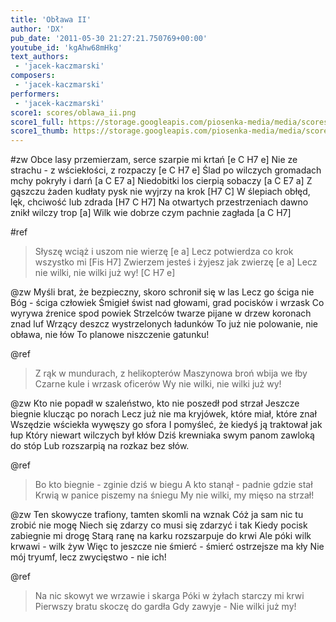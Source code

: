 ```yaml
---
title: 'Obława II'
author: 'DX'
pub_date: '2011-05-30 21:27:21.750769+00:00'
youtube_id: 'kgAhw68mHkg'
text_authors:
 - 'jacek-kaczmarski'
composers:
 - 'jacek-kaczmarski'
performers:
 - 'jacek-kaczmarski'
score1: scores/oblawa_ii.png
score1_full: https://storage.googleapis.com/piosenka-media/media/scores/oblawa_ii.png
score1_thumb: https://storage.googleapis.com/piosenka-media/media/scores/oblawa_ii.png.180x0_q85_upscale.jpg
---
```


#zw
Obce lasy przemierzam, serce szarpie mi krtań [e C H7 e]
Nie ze strachu - z wściekłości, z rozpaczy [e C H7 e]
Ślad po wilczych gromadach mchy pokryły i darń [a C E7 a]
Niedobitki los cierpią sobaczy [a C E7 a]
Z gąszczu żaden kudłaty pysk nie wyjrzy na krok [H7 C]
W ślepiach obłęd, lęk, chciwość lub zdrada [H7 C H7]
Na otwartych przestrzeniach dawno znikł wilczy trop [a]
Wilk wie dobrze czym pachnie zagłada [a C H7]

#ref
>Słyszę wciąż i uszom nie wierzę [e a]
>Lecz potwierdza co krok wszystko mi [Fis H7]
>Zwierzem jesteś i żyjesz jak zwierzę [e a]
>Lecz nie wilki, nie wilki już wy! [C H7 e]

@zw
Myśli brat, że bezpieczny, skoro schronił się w las
Lecz go ściga nie Bóg - ściga człowiek
Śmigieł świst nad głowami, grad pocisków i wrzask
Co wyrywa źrenice spod powiek
Strzelców twarze pijane w drzew koronach znad luf
Wrzący deszcz wystrzelonych ładunków
To już nie polowanie, nie obława, nie łów
To planowe niszczenie gatunku!

@ref
>Z rąk w mundurach, z helikopterów
>Maszynowa broń wbija we łby
>Czarne kule i wrzask oficerów
>Wy nie wilki, nie wilki już wy!

@zw
Kto nie popadł w szaleństwo, kto nie poszedł pod strzał
Jeszcze biegnie klucząc po norach
Lecz już nie ma kryjówek, które miał, które znał
Wszędzie wściekła wywęszy go sfora
I pomyśleć, że kiedyś ją traktował jak łup
Który niewart wilczych był kłów
Dziś krewniaka swym panom zawloką do stóp
Lub rozszarpią na rozkaz bez słów.

@ref
>Bo kto biegnie - zginie dziś w biegu
>A kto stanął - padnie gdzie stał
>Krwią w panice piszemy na śniegu
>My nie wilki, my mięso na strzał!

@zw
Ten skowycze trafiony, tamten skomli na wznak
Cóż ja sam nic tu zrobić nie mogę
Niech się zdarzy co musi się zdarzyć i tak
Kiedy pocisk zabiegnie mi drogę
Starą ranę na karku rozszarpuje do krwi
Ale póki wilk krwawi - wilk żyw
Więc to jeszcze nie śmierć - śmierć ostrzejsze ma kły
Nie mój tryumf, lecz zwycięstwo - nie ich!

@ref
>Na nic skowyt we wrzawie i skarga
>Póki w żyłach starczy mi krwi
>Pierwszy bratu skoczę do gardła
>Gdy zawyje - Nie wilki już my!